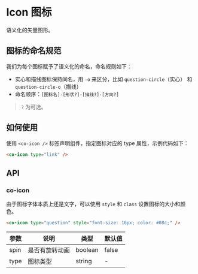 <markdown>

# Icon 图标

语义化的矢量图形。

## 图标的命名规范

我们为每个图标赋予了语义化的命名，命名规则如下：

- 实心和描线图标保持同名，用 `-o` 来区分，比如 `question-circle`（实心） 和 `question-circle-o`（描线）
- 命名顺序：`[图标名]-[形状?]-[描线?]-[方向?]`

> `?` 为可选。

<!-- 完整的图标设计规范请访问 [图标规范](https://ant.design/docs/spec/icon-cn)。 -->

## 如何使用

使用 `<co-icon />` 标签声明组件，指定图标对应的 type 属性，示例代码如下：

``` html
<co-icon type="link" />
```

</markdown>

<markdown>

## API

### co-icon <Badge type="component" vertical="middle" text="component" />

由于图标字体本质上还是文字，可以使用 `style` 和 `class` 设置图标的大小和颜色。

``` html
<co-icon type="question" style="font-size: 16px; color: #08c;" />
```

| 参数 | 说明 | 类型 | 默认值 |
| -- | -- | -- | -- |
| spin | 是否有旋转动画 | boolean | false |
| type | 图标类型 | string | - |

</markdown>
